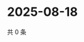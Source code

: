 # 2025-08-18

共 0 条

<!-- BEGIN ZHIHUVIDEO -->
<!-- 最后更新时间 Mon Aug 18 2025 20:23:48 GMT+0800 (China Standard Time) -->

<!-- END ZHIHUVIDEO -->
